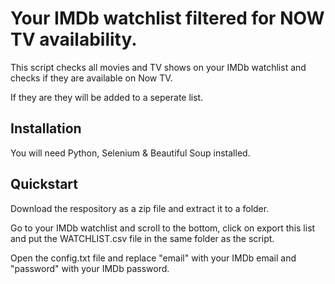 # Your IMDb watchlist filtered for NOW TV availability.
This script checks all movies and TV shows on your IMDb watchlist and checks if they are available on Now TV.

If they are they will be added to a seperate list.

## Installation
You will need Python, Selenium & Beautiful Soup installed.

## Quickstart
Download the respository as a zip file and extract it to a folder.

Go to your IMDb watchlist and scroll to the bottom, click on export this list and put the WATCHLIST.csv file in the same folder as the script.

Open the config.txt file and replace "email" with your IMDb email and "password" with your IMDb password.
